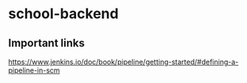 # school-backend

## Important links

https://www.jenkins.io/doc/book/pipeline/getting-started/#defining-a-pipeline-in-scm
